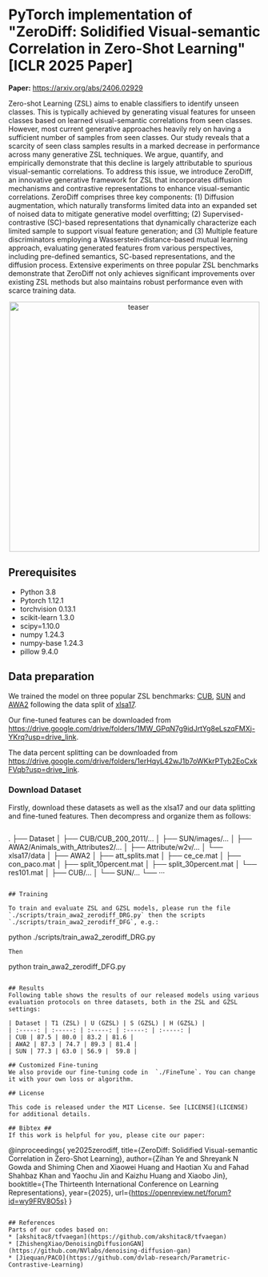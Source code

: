 # PyTorch implementation of "ZeroDiff: Solidified Visual-semantic Correlation in Zero-Shot Learning" [ICLR 2025 Paper] #

**Paper:** https://arxiv.org/abs/2406.02929

Zero-shot Learning (ZSL) aims to enable classifiers to identify unseen classes. This is typically achieved by generating visual features for unseen classes based on learned visual-semantic correlations from seen classes. However, most current generative approaches heavily rely on having a sufficient number of samples from seen classes. Our study reveals that a scarcity of seen class samples results in a marked decrease in performance across many generative ZSL techniques. We argue, quantify, and empirically demonstrate that this decline is largely attributable to spurious visual-semantic correlations. To address this issue, we introduce ZeroDiff, an innovative generative framework for ZSL that incorporates diffusion mechanisms and contrastive representations to enhance visual-semantic correlations. ZeroDiff comprises three key components: (1) Diffusion augmentation, which naturally transforms limited data into an expanded set of noised data to mitigate generative model overfitting; (2) Supervised-contrastive (SC)-based representations that dynamically characterize each limited sample to support visual feature generation; and (3) Multiple feature discriminators employing a Wasserstein-distance-based mutual learning approach, evaluating generated features from various perspectives, including pre-defined semantics, SC-based representations, and the diffusion process. Extensive experiments on three popular ZSL benchmarks demonstrate that ZeroDiff not only achieves significant improvements over existing ZSL methods but also maintains robust performance even with scarce training data.

<div align="center">
    <img width="500" alt="teaser" src="assets/banner.png"/>
</div>

## Prerequisites
+ Python 3.8
+ Pytorch 1.12.1
+ torchvision 0.13.1
+ scikit-learn 1.3.0
+ scipy=1.10.0
+ numpy 1.24.3
+ numpy-base 1.24.3
+ pillow 9.4.0

## Data preparation

We trained the model on three popular ZSL benchmarks: [CUB](http://www.vision.caltech.edu/visipedia/CUB-200-2011.html), [SUN](http://cs.brown.edu/~gmpatter/sunattributes.html) and [AWA2](http://cvml.ist.ac.at/AwA2/) following the data split of [xlsa17](http://datasets.d2.mpi-inf.mpg.de/xian/xlsa17.zip).

Our fine-tuned features can be downloaded from https://drive.google.com/drive/folders/1MW_GPqN7g9idJrtYg8eLszqFMXj-YKrq?usp=drive_link.

The data percent splitting can be downloaded from https://drive.google.com/drive/folders/1erHqyL42wJ1b7oWKkrPTyb2EoCxkFVqb?usp=drive_link. 

### Download Dataset 

Firstly, download these datasets as well as the xlsa17 and our data splitting and fine-tuned features. Then decompress and organize them as follows: 
```

```
.
├── Dataset
│   ├── CUB/CUB_200_2011/...
│   ├── SUN/images/...
│   ├── AWA2/Animals_with_Attributes2/...
│   ├── Attribute/w2v/...
│   └── xlsa17/data
│              ├── AWA2
│                  ├── att_splits.mat
│                  ├── ce_ce.mat
│                  ├── con_paco.mat
│                  ├── split_10percent.mat
│                  ├── split_30percent.mat
│                  └── res101.mat
│              ├── CUB/...
│              └── SUN/...
└── ···
```

## Training

To train and evaluate ZSL and GZSL models, please run the file `./scripts/train_awa2_zerodiff_DRG.py` then the scripts `./scripts/train_awa2_zerodiff_DFG`, e.g.:
```
python ./scripts/train_awa2_zerodiff_DRG.py
```
Then
```
python train_awa2_zerodiff_DFG.py
```

## Results
Following table shows the results of our released models using various evaluation protocols on three datasets, both in the ZSL and GZSL settings:

| Dataset | T1 (ZSL) | U (GZSL) | S (GZSL) | H (GZSL) |
| :-----: | :-----: | :-----: | :-----: | :-----: |
| CUB | 87.5 | 80.0 | 83.2 | 81.6 |
| AWA2 | 87.3 | 74.7 | 89.3 | 81.4 |
| SUN | 77.3 | 63.0 | 56.9 |  59.8 |

## Customized Fine-tuning
We also provide our fine-tuning code in  `./FineTune`. You can change it with your own loss or algorithm.

## License

This code is released under the MIT License. See [LICENSE](LICENSE) for additional details.

## Bibtex ##
If this work is helpful for you, please cite our paper:

```
@inproceedings{
ye2025zerodiff,
title={ZeroDiff: Solidified Visual-semantic Correlation in Zero-Shot Learning},
author={Zihan Ye and Shreyank N Gowda and Shiming Chen and Xiaowei Huang and Haotian Xu and Fahad Shahbaz Khan and Yaochu Jin and Kaizhu Huang and Xiaobo Jin},
booktitle={The Thirteenth International Conference on Learning Representations},
year={2025},
url={https://openreview.net/forum?id=wy9FRV8O5s}
}
```

## References
Parts of our codes based on:
* [akshitac8/tfvaegan](https://github.com/akshitac8/tfvaegan)
* [ZhishengXiao/DenoisingDiffusionGAN](https://github.com/NVlabs/denoising-diffusion-gan)
* [Jiequan/PACO](https://github.com/dvlab-research/Parametric-Contrastive-Learning)
